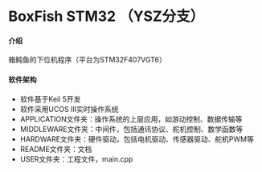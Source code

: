 # BoxFish STM32 （YSZ分支）

#### 介绍

箱鲀鱼的下位机程序（平台为STM32F407VGT6）

#### 软件架构

- 软件基于Keil 5开发
- 软件采用UCOS III实时操作系统
- APPLICATION文件夹：操作系统的上层应用，如游动控制、数据传输等
- MIDDLEWARE文件夹：中间件，包括通讯协议、舵机控制、数学函数等
- HARDWARE文件夹：硬件驱动，包括电机驱动、传感器驱动、舵机PWM等
- README文件夹：文档
- USER文件夹：工程文件，main.cpp

